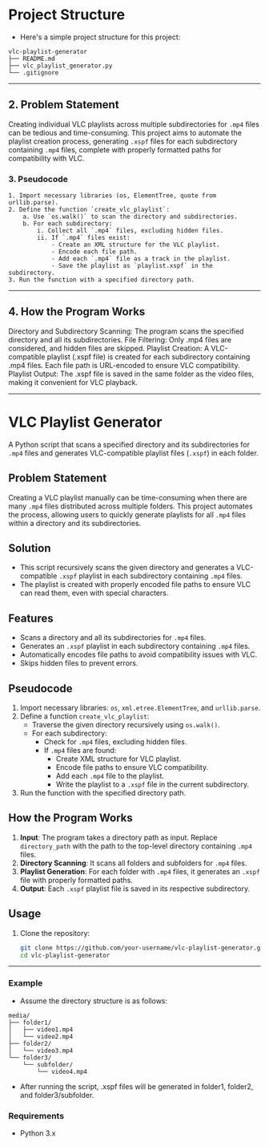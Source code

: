 # Project Structure

- Here's a simple project structure for this project:

```
vlc-playlist-generator
├── README.md
├── vlc_playlist_generator.py
└── .gitignore
```
---
## 2. Problem Statement

Creating individual VLC playlists across multiple subdirectories for `.mp4` files can be tedious and time-consuming. This project aims to automate the playlist creation process, generating `.xspf` files for each subdirectory containing `.mp4` files, complete with properly formatted paths for compatibility with VLC.

### 3. Pseudocode

```plaintext
1. Import necessary libraries (os, ElementTree, quote from urllib.parse).
2. Define the function `create_vlc_playlist`:
    a. Use `os.walk()` to scan the directory and subdirectories.
    b. For each subdirectory:
        i. Collect all `.mp4` files, excluding hidden files.
        ii. If `.mp4` files exist:
            - Create an XML structure for the VLC playlist.
            - Encode each file path.
            - Add each `.mp4` file as a track in the playlist.
            - Save the playlist as `playlist.xspf` in the subdirectory.
3. Run the function with a specified directory path.
```
---
## 4. How the Program Works
Directory and Subdirectory Scanning: The program scans the specified directory and all its subdirectories.
File Filtering: Only .mp4 files are considered, and hidden files are skipped.
Playlist Creation:
A VLC-compatible playlist (.xspf file) is created for each subdirectory containing .mp4 files.
Each file path is URL-encoded to ensure VLC compatibility.
Playlist Output: The .xspf file is saved in the same folder as the video files, making it convenient for VLC playback.

---
# VLC Playlist Generator

A Python script that scans a specified directory and its subdirectories for `.mp4` files and generates VLC-compatible playlist files (`.xspf`) in each folder.

## Problem Statement

Creating a VLC playlist manually can be time-consuming when there are many `.mp4` files distributed across multiple folders. This project automates the process, allowing users to quickly generate playlists for all `.mp4` files within a directory and its subdirectories.

## Solution

- This script recursively scans the given directory and generates a VLC-compatible `.xspf` playlist in each subdirectory containing `.mp4` files. 
- The playlist is created with properly encoded file paths to ensure VLC can read them, even with special characters.

## Features

- Scans a directory and all its subdirectories for `.mp4` files.
- Generates an `.xspf` playlist in each subdirectory containing `.mp4` files.
- Automatically encodes file paths to avoid compatibility issues with VLC.
- Skips hidden files to prevent errors.

## Pseudocode

1. Import necessary libraries: `os`, `xml.etree.ElementTree`, and `urllib.parse`.
2. Define a function `create_vlc_playlist`:
   - Traverse the given directory recursively using `os.walk()`.
   - For each subdirectory:
     - Check for `.mp4` files, excluding hidden files.
     - If `.mp4` files are found:
       - Create XML structure for VLC playlist.
       - Encode file paths to ensure VLC compatibility.
       - Add each `.mp4` file to the playlist.
       - Write the playlist to a `.xspf` file in the current subdirectory.
3. Run the function with the specified directory path.

## How the Program Works

1. **Input**: The program takes a directory path as input. Replace `directory_path` with the path to the top-level directory containing `.mp4` files.
2. **Directory Scanning**: It scans all folders and subfolders for `.mp4` files.
3. **Playlist Generation**: For each folder with `.mp4` files, it generates an `.xspf` file with properly formatted paths.
4. **Output**: Each `.xspf` playlist file is saved in its respective subdirectory.

## Usage

1. Clone the repository:
   ```bash
   git clone https://github.com/your-username/vlc-playlist-generator.git
   cd vlc-playlist-generator

---

### Example
- Assume the directory structure is as follows:

```
media/
├── folder1/
│   ├── video1.mp4
│   └── video2.mp4
├── folder2/
│   └── video3.mp4
└── folder3/
    └── subfolder/
        └── video4.mp4
```
- After running the script, .xspf files will be generated in folder1, folder2, and folder3/subfolder.


### Requirements
- Python 3.x

